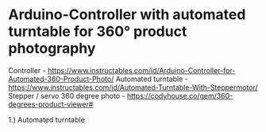 # Arduino-Controller with automated turntable for 360° product photography

Controller - https://www.instructables.com/id/Arduino-Controller-for-Automated-360-Product-Photo/
Automated turntable - https://www.instructables.com/id/Automated-Turntable-With-Steppermotor/
Stepper / servo
360 degree photo - https://codyhouse.co/gem/360-degrees-product-viewer#


1.) Automated turntable
       
